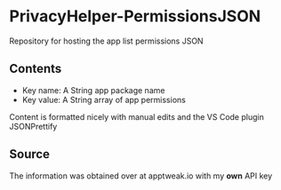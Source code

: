 # PrivacyHelper-PermissionsJSON
Repository for hosting the app list permissions JSON

## Contents
- Key name: A String app package name
- Key value: A String array of app permissions 

Content is formatted nicely with manual edits and the VS Code plugin JSONPrettify

## Source
The information was obtained over at apptweak.io with my **own** API key
